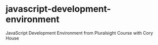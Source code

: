 # javascript-development-environment
JavaScript Development Environment from Pluralsight Course with Cory House
